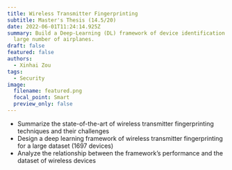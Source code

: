 ```yaml
---
title: Wireless Transmitter Fingerprinting
subtitle: Master's Thesis (14.5/20)
date: 2022-06-01T11:24:14.925Z
summary: Build a Deep-Learning (DL) framework of device identification for a
  large number of airplanes.
draft: false
featured: false
authors:
  - Xinhai Zou
tags:
  - Security
image:
  filename: featured.png
  focal_point: Smart
  preview_only: false
---
```

- Summarize the state-of-the-art of wireless transmitter fingerprinting techniques and their challenges
- Design a deep learning framework of wireless transmitter fingerprinting for a large dataset (1697 devices)
- Analyze the relationship between the framework’s performance and the dataset of wireless devices
